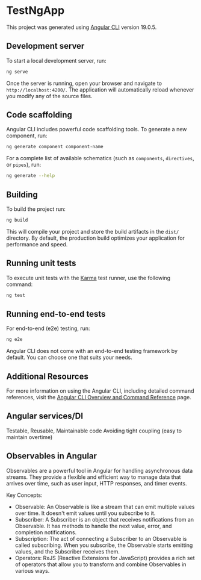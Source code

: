 # TestNgApp

This project was generated using [Angular CLI](https://github.com/angular/angular-cli) version 19.0.5.

## Development server

To start a local development server, run:

```bash
ng serve
```

Once the server is running, open your browser and navigate to `http://localhost:4200/`. The application will automatically reload whenever you modify any of the source files.

## Code scaffolding

Angular CLI includes powerful code scaffolding tools. To generate a new component, run:

```bash
ng generate component component-name
```

For a complete list of available schematics (such as `components`, `directives`, or `pipes`), run:

```bash
ng generate --help
```

## Building

To build the project run:

```bash
ng build
```

This will compile your project and store the build artifacts in the `dist/` directory. By default, the production build optimizes your application for performance and speed.

## Running unit tests

To execute unit tests with the [Karma](https://karma-runner.github.io) test runner, use the following command:

```bash
ng test
```

## Running end-to-end tests

For end-to-end (e2e) testing, run:

```bash
ng e2e
```

Angular CLI does not come with an end-to-end testing framework by default. You can choose one that suits your needs.

## Additional Resources

For more information on using the Angular CLI, including detailed command references, visit the [Angular CLI Overview and Command Reference](https://angular.dev/tools/cli) page.

## Angular services/DI

Testable, Reusable, Maintainable code
Avoiding tight coupling (easy to maintain overtime)

## Observables in Angular

Observables are a powerful tool in Angular for handling asynchronous data streams. They provide a flexible and efficient way to manage data that arrives over time, such as user input, HTTP responses, and timer events.

Key Concepts:

- Observable: An Observable is like a stream that can emit multiple values over time. It doesn't emit values until you subscribe to it.
- Subscriber: A Subscriber is an object that receives notifications from an Observable. It has methods to handle the next value, error, and completion notifications.
- Subscription: The act of connecting a Subscriber to an Observable is called subscribing. When you subscribe, the Observable starts emitting values, and the Subscriber receives them.
- Operators: RxJS (Reactive Extensions for JavaScript) provides a rich set of operators that allow you to transform and combine Observables in various ways.
